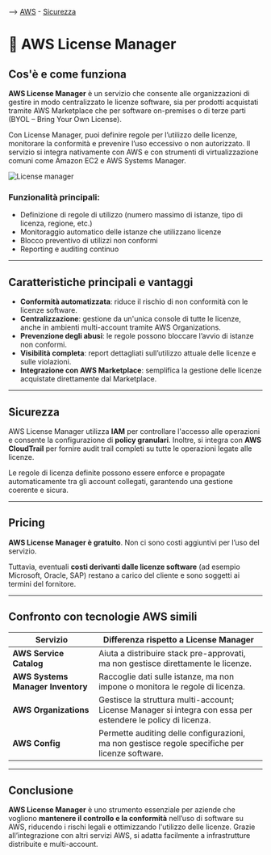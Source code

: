 --> [AWS](/00-Intro/AWS.md)  -  [Sicurezza](/09-Sicurezza-Compliance-Governance/Sicurezza-Compliance-Governance.md)
# 🧾 AWS License Manager

## Cos'è e come funziona

**AWS License Manager** è un servizio che consente alle organizzazioni di gestire in modo centralizzato le licenze software, sia per prodotti acquistati tramite AWS Marketplace che per software on-premises o di terze parti (BYOL – Bring Your Own License).

Con License Manager, puoi definire regole per l’utilizzo delle licenze, monitorare la conformità e prevenire l’uso eccessivo o non autorizzato. Il servizio si integra nativamente con AWS e con strumenti di virtualizzazione comuni come Amazon EC2 e AWS Systems Manager.

![License manager](img/license-manager.png)

### Funzionalità principali:
- Definizione di regole di utilizzo (numero massimo di istanze, tipo di licenza, regione, etc.)
- Monitoraggio automatico delle istanze che utilizzano licenze
- Blocco preventivo di utilizzi non conformi
- Reporting e auditing continuo

---

## Caratteristiche principali e vantaggi

- **Conformità automatizzata**: riduce il rischio di non conformità con le licenze software.
- **Centralizzazione**: gestione da un'unica console di tutte le licenze, anche in ambienti multi-account tramite AWS Organizations.
- **Prevenzione degli abusi**: le regole possono bloccare l’avvio di istanze non conformi.
- **Visibilità completa**: report dettagliati sull’utilizzo attuale delle licenze e sulle violazioni.
- **Integrazione con AWS Marketplace**: semplifica la gestione delle licenze acquistate direttamente dal Marketplace.

---

## Sicurezza

AWS License Manager utilizza **IAM** per controllare l'accesso alle operazioni e consente la configurazione di **policy granulari**. Inoltre, si integra con **AWS CloudTrail** per fornire audit trail completi su tutte le operazioni legate alle licenze.

Le regole di licenza definite possono essere enforce e propagate automaticamente tra gli account collegati, garantendo una gestione coerente e sicura.

---

## Pricing

**AWS License Manager è gratuito**. Non ci sono costi aggiuntivi per l’uso del servizio.

Tuttavia, eventuali **costi derivanti dalle licenze software** (ad esempio Microsoft, Oracle, SAP) restano a carico del cliente e sono soggetti ai termini del fornitore.

---

## Confronto con tecnologie AWS simili

| Servizio | Differenza rispetto a License Manager |
|----------|----------------------------------------|
| **AWS Service Catalog** | Aiuta a distribuire stack pre-approvati, ma non gestisce direttamente le licenze. |
| **AWS Systems Manager Inventory** | Raccoglie dati sulle istanze, ma non impone o monitora le regole di licenza. |
| **AWS Organizations** | Gestisce la struttura multi-account; License Manager si integra con essa per estendere le policy di licenza. |
| **AWS Config** | Permette auditing delle configurazioni, ma non gestisce regole specifiche per licenze software. |

---

## Conclusione

**AWS License Manager** è uno strumento essenziale per aziende che vogliono **mantenere il controllo e la conformità** nell’uso di software su AWS, riducendo i rischi legali e ottimizzando l'utilizzo delle licenze. Grazie all’integrazione con altri servizi AWS, si adatta facilmente a infrastrutture distribuite e multi-account.
